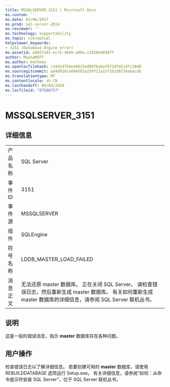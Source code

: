 ```yaml
---
title: MSSQLSERVER_3151 | Microsoft Docs
ms.custom: ''
ms.date: 03/06/2017
ms.prod: sql-server-2014
ms.reviewer: ''
ms.technology: supportability
ms.topic: conceptual
helpviewer_keywords:
- 3151 (Database Engine error)
ms.assetid: a8657a91-ec75-4649-a09a-21920e0030ff
author: MashaMSFT
ms.author: mathoma
ms.openlocfilehash: c34414754ea9d25ad89f6aba767197eb1dfc10d0
ms.sourcegitcommit: ad4d92dce894592a259721a1571b1d8736abacdb
ms.translationtype: MT
ms.contentlocale: zh-CN
ms.lasthandoff: 08/04/2020
ms.locfileid: "87586727"
---
```

# <a name="mssqlserver_3151"></a>MSSQLSERVER_3151
    
## <a name="details"></a>详细信息  
  
|||  
|-|-|  
|产品名称|SQL Server|  
|事件 ID|3151|  
|事件源|MSSQLSERVER|  
|组件|SQLEngine|  
|符号名称|LDDB_MASTER_LOAD_FAILED|  
|消息正文|无法还原 master 数据库。 正在关闭 SQL Server。 请检查错误日志，然后重新生成 master 数据库。 有关如何重新生成 master 数据库的详细信息，请参阅 SQL Server 联机丛书。|  
  
## <a name="explanation"></a>说明  
 这是一般的错误消息，指示 **master** 数据库存在各种问题。  
  
## <a name="user-action"></a>用户操作  
 检查错误日志以了解详细信息。 若要创建可用的 **master** 数据库，请使用 REBUILDDATABASE 选项运行 Setup.exe。 有关详细信息，请参阅“如何：从命令提示符安装 SQL Server”，位于 SQL Server 联机丛书。  
  
  

